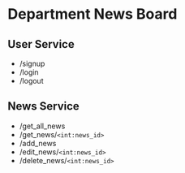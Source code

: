 # Department News Board
## User Service
  - /signup
  - /login
  - /logout
## News Service
  - /get_all_news
  - /get_news/`<int:news_id>`
  - /add_news
  - /edit_news/`<int:news_id>`
  - /delete_news/`<int:news_id>`
